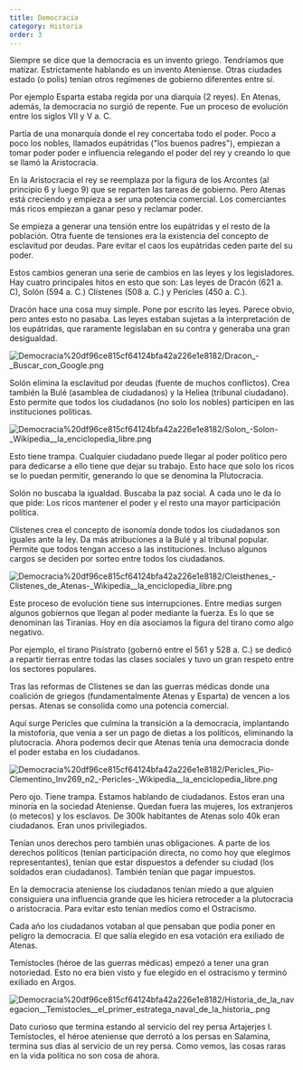 ```yaml
---
title: Democracia
category: Historia
order: 3
---
```


Siempre se dice que la democracia es un invento griego. Tendríamos que matizar. Estrictamente hablando es un invento Ateniense. Otras ciudades estado (o polis) tenían otros regímenes de gobierno diferentes entre sí.

Por ejemplo Esparta estaba regida por una diarquía (2 reyes). En Atenas, además, la democracia no surgió de repente.  Fue un proceso de evolución entre los siglos VII y V a. C. 

Partía de una monarquía donde el rey concertaba todo el poder. Poco a poco los nobles, llamados eupátridas ("los buenos padres"), empiezan a tomar poder poder e influencia relegando el poder del rey y creando lo que se llamó la Aristocracia.

En la Aristocracia el rey se reemplaza por la figura de los Arcontes (al principio 6 y luego 9) que se reparten las tareas de gobierno. Pero Atenas está creciendo y empieza a ser una potencia comercial. Los comerciantes más ricos empiezan a ganar peso y reclamar poder.

Se empieza a generar una tensión entre los eupátridas y el resto de la población. Otra fuente de tensiones era la existencia del concepto de esclavitud por deudas. Pare evitar el caos los eupátridas ceden parte del su poder.

Estos cambios generan una serie de cambios en las leyes y los legisladores. Hay cuatro principales hitos en esto que son: Las leyes de Dracón (621 a. C), Solón (594 a. C.) Clístenes (508 a. C.) y Pericles (450 a. C.).

Dracón hace una cosa muy simple. Pone por escrito las leyes. Parece obvio, pero antes esto no pasaba. Las leyes estaban sujetas a la interpretación de los eupátridas, que raramente legislaban en su contra y generaba una gran desigualdad.

![Democracia%20df96ce815cf64124bfa42a226e1e8182/Dracon_-_Buscar_con_Google.png](Democracia%20df96ce815cf64124bfa42a226e1e8182/Dracon_-_Buscar_con_Google.png)

Solón elimina la esclavitud por deudas (fuente de muchos conflictos). Crea también la Bulé (asamblea de ciudadanos) y la Heliea (tribunal ciudadano). Esto permite que todos los ciudadanos (no solo los nobles) participen en las instituciones políticas.

![Democracia%20df96ce815cf64124bfa42a226e1e8182/Solon_-_Solon_-_Wikipedia__la_enciclopedia_libre.png](Democracia%20df96ce815cf64124bfa42a226e1e8182/Solon_-_Solon_-_Wikipedia__la_enciclopedia_libre.png)

Esto tiene trampa. Cualquier ciudadano puede llegar al poder político pero para dedicarse a ello tiene que dejar su trabajo. Esto hace que solo los ricos se lo puedan permitir, generando lo que se denomina la Plutocracia.

Solón no buscaba la igualdad. Buscaba la paz social. A cada uno le da lo que pide: Los ricos mantener el poder y el resto una mayor participación política.

Clístenes crea el concepto de isonomía donde todos los ciudadanos son iguales ante la ley. Da más atribuciones a la Bulé y al tribunal popular. Permite que todos tengan acceso a las instituciones. Incluso algunos cargos se deciden por sorteo entre todos los ciudadanos.

![Democracia%20df96ce815cf64124bfa42a226e1e8182/Cleisthenes_-_Clistenes_de_Atenas_-_Wikipedia__la_enciclopedia_libre.png](Democracia%20df96ce815cf64124bfa42a226e1e8182/Cleisthenes_-_Clistenes_de_Atenas_-_Wikipedia__la_enciclopedia_libre.png)

Este proceso de evolución tiene sus interrupciones. Entre medias surgen algunos gobiernos que llegan al poder mediante la fuerza. Es lo que se denominan las Tiranías. Hoy en día asociamos la figura del tirano como algo negativo. 

Por ejemplo, el tirano Pisístrato (gobernó entre el 561 y 528 a. C.) se dedicó a repartir tierras entre todas las clases sociales y tuvo un gran respeto entre los sectores populares.

Tras las reformas de Clístenes se dan las guerras médicas donde una coalición de griegos (fundamentalmente Atenas y Esparta) de vencen a los persas. Atenas se consolida como una potencia comercial.

Aquí surge Pericles que culmina la transición a la democracia, implantando la mistoforía, que venía a ser un pago de dietas a los políticos, eliminando la plutocracia. Ahora podemos decir que Atenas tenía una democracia donde el poder estaba en los ciudadanos.

![Democracia%20df96ce815cf64124bfa42a226e1e8182/Pericles_Pio-Clementino_Inv269_n2_-_Pericles_-_Wikipedia__la_enciclopedia_libre.png](Democracia%20df96ce815cf64124bfa42a226e1e8182/Pericles_Pio-Clementino_Inv269_n2_-_Pericles_-_Wikipedia__la_enciclopedia_libre.png)

Pero ojo. Tiene trampa. Estamos hablando de ciudadanos. Estos eran una minoría en la sociedad Ateniense. Quedan fuera las mujeres, los extranjeros (o metecos) y los esclavos. De 300k habitantes de Atenas solo 40k eran ciudadanos. Eran unos privilegiados.

Tenían unos derechos pero también unas obligaciones. A parte de los derechos políticos (tenían participación directa, no como hoy que elegimos representantes), tenían que estar dispuestos a defender su ciudad (los soldados eran ciudadanos). También tenían que pagar impuestos.

En la democracia ateniense los ciudadanos tenían miedo a que alguien consiguiera una influencia grande que les hiciera retroceder a la plutocracia o aristocracia. Para evitar esto tenían medíos como el Ostracismo. 

Cada año los ciudadanos votaban al que pensaban que podía poner en peligro la democracia. El que salía elegido en esa votación era exiliado de Atenas.

Temístocles (héroe de las guerras médicas) empezó a tener una gran notoriedad. Esto no era bien visto y fue elegido en el ostracismo y terminó exiliado en Argos.

![Democracia%20df96ce815cf64124bfa42a226e1e8182/Historia_de_la_navegacion__Temistocles__el_primer_estratega_naval_de_la_historia_.png](Democracia%20df96ce815cf64124bfa42a226e1e8182/Historia_de_la_navegacion__Temistocles__el_primer_estratega_naval_de_la_historia_.png)

Dato curioso que termina estando al servicio del rey persa Artajerjes I. Temístocles, el héroe ateniense que derrotó a los persas en Salamina, termina sus días al servicio de un rey persa. Como vemos, las cosas raras en la vida política no son cosa de ahora.